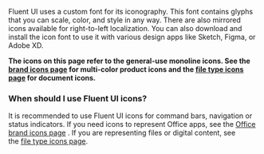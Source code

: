 Fluent UI uses a custom font for its iconography. This font contains glyphs that you can scale, color, and style in any way. There are also mirrored icons available for right-to-left localization. You can also download and install the icon font to use it with various design apps like Sketch, Figma, or Adobe XD.

**The icons on this page refer to the general-use monoline icons. See the [brand icons page](#/styles/web/office-brand-icons) for multi-color product icons and the [file type icons page](#/styles/web/file-type-icons) for document icons.**

### When should I use Fluent UI icons?

It is recommended to use Fluent UI icons for command bars, navigation or status indicators. If you need icons to represent Office apps, see the [Office brand icons page](#/styles/web/office-brand-icons) . If you are representing files or digital content, see the [file type icons page](#/styles/web/file-type-icons).
